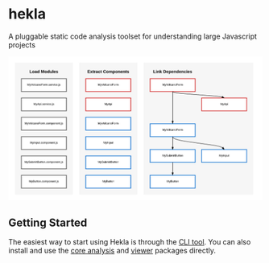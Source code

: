 # hekla

A pluggable static code analysis toolset for understanding large Javascript projects

![Hekla Intro Diagram](https://raw.githubusercontent.com/andrewjensen/hekla/master/assets/intro.png)

## Getting Started

The easiest way to start using Hekla is through the [CLI tool](packages/hekla-cli). You can also install and use the [core analysis](packages/hekla-core) and [viewer](packages/hekla-viewer) packages directly.

